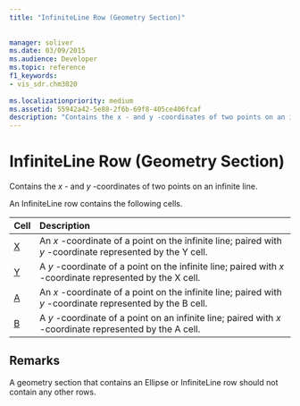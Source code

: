 ```yaml
---
title: "InfiniteLine Row (Geometry Section)"
 
 
manager: soliver
ms.date: 03/09/2015
ms.audience: Developer
ms.topic: reference
f1_keywords:
- vis_sdr.chm3020
 
ms.localizationpriority: medium
ms.assetid: 55942a42-5e88-2f6b-69f8-405ce406fcaf
description: "Contains the x - and y -coordinates of two points on an infinite line."
---
```


# InfiniteLine Row (Geometry Section)

Contains the  *x*  - and  *y*  -coordinates of two points on an infinite line. 
  
An InfiniteLine row contains the following cells.
  
|**Cell**|**Description**|
|:-----|:-----|
|[X](x-cell-geometry-section.md) <br/> |An  *x*  -coordinate of a point on the infinite line; paired with  *y*  -coordinate represented by the Y cell. |
|[Y](y-cell-geometry-section.md) <br/> |A  *y*  -coordinate of a point on the infinite line; paired with  *x*  -coordinate represented by the X cell. |
|[A](a-cell-geometry-section.md) <br/> |An  *x*  -coordinate of a point on the infinite line; paired with  *y*  -coordinate represented by the B cell. |
|[B](b-cell-geometry-section.md) <br/> |A  *y*  -coordinate of a point on an infinite line; paired with  *x*  -coordinate represented by the A cell. |
   
## Remarks

A geometry section that contains an Ellipse or InfiniteLine row should not contain any other rows.
  

